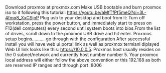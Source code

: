 Download proxmox at proxmox.com
Make USB bootable and burn proxmox iso to it following this tutorial: https://youtu.be/aMfTfPf5meQ?si=3L-4fmq8_XxCSjnP
Plug usb to your desktop and boot from it: Turn off workstation, press the power button, and immediately start to press on F12(dell computers) every second until system boots into bios.From the list of drives, scroll down to the proxmox USB drive and hit enter.
Proxmos setup begins.......... go through with the configuration
After successful install you will have web ui portal link as well as proxmox termianl diplayed 
Web UI link looks like this: https://10.0.0.5. Proxmos host usually resides on the 0 subnet/network and currently host number number 5. Your proxmox local address will either follow the above convention or this 192.168 as both are reserved IP ranges and through port :8006